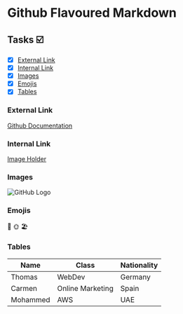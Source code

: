 # Github Flavoured Markdown
## Tasks ☑️
- [x] [External Link](#external-link)
- [x] [Internal Link](#internal-link)
- [x] [Images](#images)
- [x] [Emojis](#emojis)
- [x] [Tables](#tables)
### External Link
[Github Documentation](https://help.github.com/en)
### Internal Link
[Image Holder](https://github.com/yukosuga/authoring/blob/main/images)
### Images

![GitHub Logo](https://github.com/yukosuga/authoring/assets/135056413/e97df41c-7915-4e76-bce3-c375677da6ac)

### Emojis
🌺 🌞 🏖️

### Tables
| Name     | Class            | Nationality |
|----------|------------------|-------------|
| Thomas   | WebDev           | Germany     |
| Carmen   | Online Marketing | Spain       |
| Mohammed | AWS              | UAE         |
